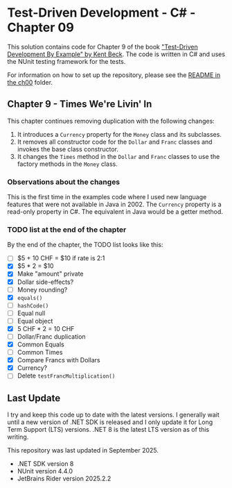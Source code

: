 # Test-Driven Development - C# - Chapter 09

This solution contains code for Chapter 9 of the book ["Test-Driven Development By Example" by 
Kent Beck](https://a.co/d/1sr05eT). The code is written in C# and uses the NUnit testing framework for the tests. 

For information on how to set up the repository, please see the [README in the ch00](../ch00/README.md) folder.

## Chapter 9 - Times We're Livin' In
This chapter continues removing duplication with the following changes:
1. It introduces a `Currency` property for the `Money` class and its subclasses.
2. It removes all constructor code for the `Dollar` and `Franc` classes and invokes the base class constructor.
3. It changes the `Times` method in the `Dollar` and `Franc` classes to use the factory methods in the `Money` class.

### Observations about the changes
This is the first time in the examples code where I used new language features that were not available in Java in 2002.
The `Currency` property is a read-only property in C#. The equivalent in Java would be a getter method.

### TODO list at the end of the chapter
By the end of the chapter, the TODO list looks like this:
- [ ] \$5 + 10 CHF = $10 if rate is 2:1
- [x] \$5 * 2 = $10
- [x] Make "amount" private
- [x] Dollar side-effects?
- [ ] Money rounding?
- [x] `equals()`
- [ ] `hashCode()`
- [ ] Equal null
- [ ] Equal object
- [x] 5 CHF * 2 = 10 CHF
- [ ] Dollar/Franc duplication
- [x] Common Equals
- [ ] Common Times
- [x] Compare Francs with Dollars
- [X] Currency?
- [ ] Delete `testFrancMultiplication()`

## Last Update
I try and keep this code up to date with the latest versions. I generally wait until a new version of .NET SDK is 
released and I only update it for Long Term Support (LTS) versions. .NET 8 is the latest LTS version as of this writing.

This repository was last updated in September 2025.
- .NET SDK version 8
- NUnit version 4.4.0
- JetBrains Rider version 2025.2.2